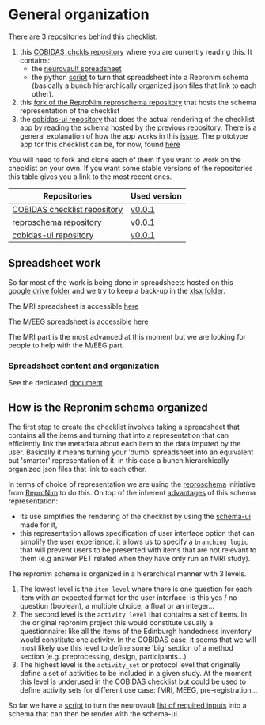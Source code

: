 # General organization

There are 3 repositories behind this checklist:

1.  this
    [COBIDAS_chckls repository](https://github.com/Remi-Gau/COBIDAS_chckls/)
    where you are currently reading this. It contains:
    -   the [neurovault spreadsheet](./xlsx/metadata_neurovault.csv)
    -   the python [script](./python/create_ecobidas_schema.py) to turn that
        spreadsheet into a Repronim schema (basically a bunch hierarchically
        organized json files that link to each other).
2.  this
    [fork of the ReproNim reproschema repository](https://github.com/Remi-Gau/reproschema)
    that hosts the schema representation of the checklist
3.  the [cobidas-ui repository](https://github.com/Remi-Gau/cobidas-ui) that
    does the actual rendering of the checklist app by reading the schema hosted
    by the previous repository. There is a general explanation of how the app
    works in this [issue](https://github.com/ReproNim/schema-ui/issues/4). The
    prototype app for this checklist can be, for now, found
    [here](https://cobidas-checklist.herokuapp.com/)

You will need to fork and clone each of them if you want to work on the
checklist on your own. If you want some stable versions of the repositories this
table gives you a link to the most recent ones.

| Repositories                                                                | Used version                                                             |
| --------------------------------------------------------------------------- | ------------------------------------------------------------------------ |
| [COBIDAS checklist repository](https://github.com/Remi-Gau/COBIDAS_chckls/) | [v0.0.1](https://github.com/Remi-Gau/COBIDAS_chckls/releases/tag/v0.0.1) |
| [reproschema repository](https://github.com/Remi-Gau/reproschema)           | [v0.0.1](https://github.com/Remi-Gau/reproschema/releases/tag/v0.0.1)    |
| [cobidas-ui repository](https://github.com/Remi-Gau/cobidas-ui)             | [v0.0.1](https://github.com/Remi-Gau/cobidas-ui/releases/tag/v0.0.1)     |

## Spreadsheet work

So far most of the work is being done in spreadsheets hosted on this
[google drive folder](https://drive.google.com/drive/folders/1wg5k-6pSB3mQm_a30abX6qb-lzTn_S-Y?usp=sharing)
and we try to keep a back-up in the [xlsx folder](./xlsx/).

The MRI spreadsheet is accessible
[here](https://docs.google.com/spreadsheets/d/1dCXP0MTK3DjY09ZFd7FXgv0Ngx16_YJwVBiXOeQbTho/edit?usp=sharing)

The M/EEG spreadsheet is accessible
[here](https://docs.google.com/spreadsheets/d/1OhkmbtgIWdFxSVjpu6A8PWoAuqev0jY-98GFQlwBCy0/edit?usp=sharing)

The MRI part is the most advanced at this moment but we are looking for people
to help with the M/EEG part.

### Spreadsheet content and organization

See the dedicated [document](./spreadsheet_content.md)

## How is the Repronim schema organized

The first step to create the checklist involves taking a spreadsheet that
contains all the items and turning that into a representation that can
efficiently link the metadata about each item to the data imputed by the user.
Basically it means turning your 'dumb' spreadsheet into an equivalent but
'smarter' representation of it: in this case a bunch hierarchically organized
json files that link to each other.

In terms of choice of representation we are using the
[reproschema](https://github.com/ReproNim/reproschema) initiative from
[ReproNim](http://www.repronim.org/) to do this. On top of the inherent
[advantages](https://github.com/ReproNim/reproschema#30-advantages-of-current-representation)
of this schema representation:

-   its use simplifies the rendering of the checklist by using the
    [schema-ui](https://github.com/ReproNim/schema-ui) made for it,
-   this representation allows specification of user interface option that can
    simplify the user experience: it allows us to specify a `branching logic`
    that will prevent users to be presented with items that are not relevant to
    them (e.g answer PET related when they have only run an fMRI study).

The repronim schema is organized in a hierarchical manner with 3 levels.

1.  The lowest level is the `item level` where there is one question for each
    item with an expected format for the user interface: is this yes / no
    question (boolean), a multiple choice, a float or an integer...
2.  The second level is the `activity level` that contains a set of items. In
    the original repronim project this would constitute usually a questionnaire:
    like all the items of the Edinburgh handedness inventory would constitute
    one activity. In the COBIDAS case, it seems that we will most likely use
    this level to define some 'big' section of a method section (e.g.
    preprocessing, design, participants...)
3.  The highest level is the `activity_set` or protocol level that originally
    define a set of activities to be included in a given study. At the moment
    this level is underused in the COBIDAS checklist but could be used to define
    activity sets for different use case: fMRI, MEEG, pre-registration...

So far we have a [script](./python/create_ecobidas_schema.py) to turn the
neurovault [list of required inputs](./xlsx/metadata_neurovault.csv) into a
schema that can then be render with the schema-ui.
